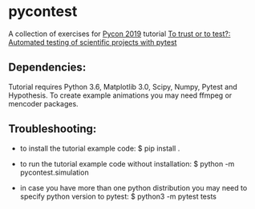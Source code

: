 # pycontest

A collection of exercises for [Pycon 2019](https://us.pycon.org/2019/) 
tutorial [To trust or to test?: Automated testing of scientific projects with pytest](https://us.pycon.org/2019/schedule/presentation/82/)

Dependencies:
-------------

Tutorial requires Python 3.6, Matplotlib 3.0, Scipy, Numpy, Pytest and Hypothesis.
To create example animations you may need ffmpeg or mencoder packages. 

Troubleshooting:
----------------
- to install the tutorial example code:
  $ pip install .

- to run the tutorial example code without installation:
  $ python -m pycontest.simulation

- in case you have more than one python distribution you may need to specify python version to pytest:
  $ python3 -m pytest tests                      

